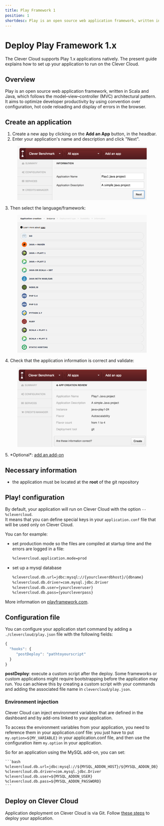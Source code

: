 ```yaml
---
title: Play Framework 1
position: 1
shortdesc: Play is an open source web application framework, written in Scala and Java, which follows the model–view–controller (MVC) architectural pattern.
---
```


# Deploy Play Framework 1.x

The Clever Cloud supports Play 1.x applications natively. The present guide explains how to set up your application to run on the Clever Cloud.  

## Overview

Play is an open source web application framework, written in Scala and Java, which follows the model–view–controller (MVC) architectural pattern. It aims to optimize developer productivity by using convention over configuration, hot code reloading and display of errors in the browser.

## Create an application

1. Create a new app by clicking on the **Add an App** button, in the headbar. 
2. Enter your application's name and description and click "Next".
<figure class="cc-content-img">
  <img src="/assets/images/screens/javaplay1/javaplay1_create.png"/>
</figure>
3. Then select the language/framework:  <figure class="cc-content-img"><img src="/assets/images/javawarapp.png"></figure>
4. Check that the application information is correct and validate: <figure class="cc-content-img"><img src="/assets/images/screens/javaplay1/javaplay1_validation.png"/></figure>
5. *Optional*: <a href="/addons/add-an-addon/">add an add-on</a>

## Necessary information

* the application must be located at the **root** of the git repository

## Play! configuration

By default, your application will run on Clever Cloud with the option `--%clevercloud`.  
It means that you can define special keys in your `application.conf` file that will be used only on Clever Cloud.

You can for example:

* set production mode so the files are compiled at startup time and the errors are logged in a file:

    ```bash
    %clevercloud.application.mode=prod
    ```

* set up a mysql database

    ```bash
    %clevercloud.db.url=jdbc:mysql://{yourcleverdbhost}/{dbname}
    %clevercloud.db.driver=com.mysql.jdbc.Driver
    %clevercloud.db.user={yourcleveruser}
    %clevercloud.db.pass={yourcleverpass}
    ```


More information on <a target="_blank" href="http://www.playframework.com">playframework.com</a>.

## Configuration file

You can configure your application start command by adding a `./clevercloud/play.json` file with the following fields:

```javascript
{
  "hooks": {
     "postDeploy": "pathtoyourscript"
  }
}
```

**postDeploy**: execute a custom script after the deploy. Some frameworks or custom applications might require bootstrapping before the application may run.
You can achieve this by creating a custom script with your commands and adding the associated file name in `clevercloud/play.json`.


### Environment injection

Clever Cloud can inject environment variables that are defined in the
dashboard and by add-ons linked to your application.

To access the environment variables from your application, you need to
reference them in your application.conf file:
you just have to put `my.option=${MY_VARIABLE}` in your application.conf file, and then use
the configuration item `my.option` in your application.

So for an application using the MySQL add-on, you can set:

	```bash
	%clevercloud.db.url=jdbc:mysql://${MYSQL_ADDON_HOST}/${MYSQL_ADDON_DB}
	%clevercloud.db.driver=com.mysql.jdbc.Driver
	%clevercloud.db.user=${MYSQL_ADDON_USER}
	%clevercloud.db.pass=${MYSQL_ADDON_PASSWORD}
	```

## Deploy on Clever Cloud

Application deployment on Clever Cloud is via Git. Follow [these steps](/clever-cloud-overview/add-application/) to deploy your application.

